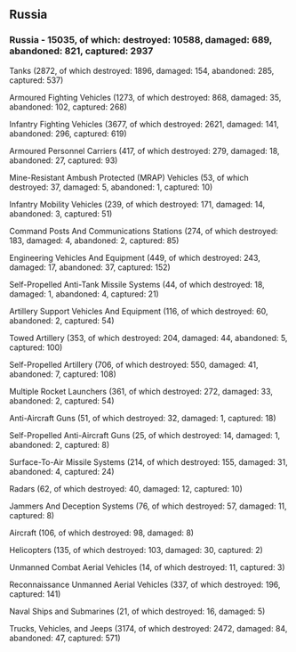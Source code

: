 
 
 ## Russia
 
 ### Russia - 15035, of which: destroyed: 10588, damaged: 689, abandoned: 821, captured: 2937

 

 

 Tanks (2872, of which destroyed: 1896, damaged: 154, abandoned: 285, captured: 537)

 Armoured Fighting Vehicles (1273, of which destroyed: 868, damaged: 35, abandoned: 102, captured: 268)

 Infantry Fighting Vehicles (3677, of which destroyed: 2621, damaged: 141, abandoned: 296, captured: 619)

 Armoured Personnel Carriers (417, of which destroyed: 279, damaged: 18, abandoned: 27, captured: 93)

 Mine-Resistant Ambush Protected (MRAP) Vehicles (53, of which destroyed: 37, damaged: 5, abandoned: 1, captured: 10)

 Infantry Mobility Vehicles (239, of which destroyed: 171, damaged: 14, abandoned: 3, captured: 51)

 Command Posts And Communications Stations (274, of which destroyed: 183, damaged: 4, abandoned: 2, captured: 85)

 Engineering Vehicles And Equipment (449, of which destroyed: 243, damaged: 17, abandoned: 37, captured: 152)

 Self-Propelled Anti-Tank Missile Systems (44, of which destroyed: 18, damaged: 1, abandoned: 4, captured: 21)

 Artillery Support Vehicles And Equipment (116, of which destroyed: 60, abandoned: 2, captured: 54)

 Towed Artillery (353, of which destroyed: 204, damaged: 44, abandoned: 5, captured: 100)

 Self-Propelled Artillery (706, of which destroyed: 550, damaged: 41, abandoned: 7, captured: 108)

 Multiple Rocket Launchers (361, of which destroyed: 272, damaged: 33, abandoned: 2, captured: 54)

 Anti-Aircraft Guns (51, of which destroyed: 32, damaged: 1, captured: 18)

 Self-Propelled Anti-Aircraft Guns (25, of which destroyed: 14, damaged: 1, abandoned: 2, captured: 8)

 Surface-To-Air Missile Systems (214, of which destroyed: 155, damaged: 31, abandoned: 4, captured: 24)

 Radars (62, of which destroyed: 40, damaged: 12, captured: 10)

 Jammers And Deception Systems (76, of which destroyed: 57, damaged: 11, captured: 8)

 Aircraft (106, of which destroyed: 98, damaged: 8)

 Helicopters (135, of which destroyed: 103, damaged: 30, captured: 2)

 Unmanned Combat Aerial Vehicles (14, of which destroyed: 11, captured: 3)

 Reconnaissance Unmanned Aerial Vehicles (337, of which destroyed: 196, captured: 141)

 Naval Ships and Submarines (21, of which destroyed: 16, damaged: 5)

 Trucks, Vehicles, and Jeeps (3174, of which destroyed: 2472, damaged: 84, abandoned: 47, captured: 571)

